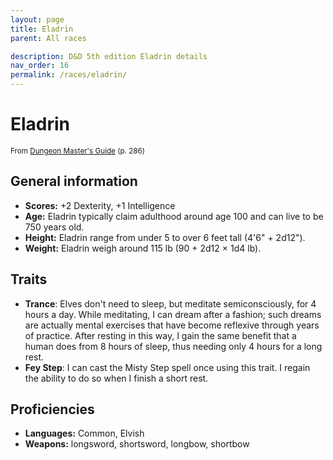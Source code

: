 ```yaml
---
layout: page
title: Eladrin
parent: All races

description: D&D 5th edition Eladrin details
nav_order: 16
permalink: /races/eladrin/
---
```


# Eladrin

<small>From <a target="_blank" href="https://dnd.wizards.com/products/tabletop-games/rpg-products/dungeon-masters-guide">Dungeon Master's Guide</a> (p. 286)</small>

## General information

- **Scores:** +2 Dexterity, +1 Intelligence
- **Age:** Eladrin typically claim adulthood around age 100 and can live to be 750 years old.
- **Height:** Eladrin range from under 5 to over 6 feet tall (4'6" + 2d12").
- **Weight:** Eladrin weigh around 115 lb (90 + 2d12 × 1d4 lb).

## Traits

- **Trance**: Elves don't need to sleep, but meditate semiconsciously, for 4 hours a day. While meditating, I can dream after a fashion; such dreams are actually mental exercises that have become reflexive through years of practice. After resting in this way, I gain the same benefit that a human does from 8 hours of sleep, thus needing only 4 hours for a long rest.
- **Fey Step**: I can cast the Misty Step spell once using this trait. I regain the ability to do so when I finish a short rest.

## Proficiencies

- **Languages:** Common, Elvish
- **Weapons:** longsword, shortsword, longbow, shortbow